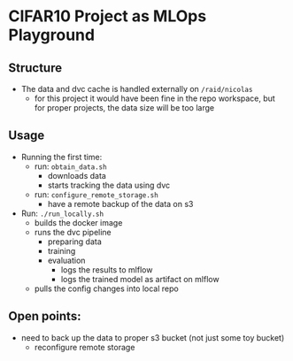 # CIFAR10 Project as MLOps Playground

## Structure
* The data and dvc cache is handled externally on `/raid/nicolas`
    * for this project it would have been fine in the repo workspace, but for proper projects, the data size will be too large

## Usage
* Running the first time:
    * run: `obtain_data.sh`
        * downloads data
        * starts tracking the data using dvc
    * run: `configure_remote_storage.sh`
        * have a remote backup of the data on s3
* Run: `./run_locally.sh`
    * builds the docker image
    * runs the dvc pipeline
        * preparing data
        * training
        * evaluation
            * logs the results to mlflow
            * logs the trained model as artifact on mlflow
    * pulls the config changes into local repo


## Open points:
* need to back up the data to proper s3 bucket (not just some toy bucket)
    * reconfigure remote storage
